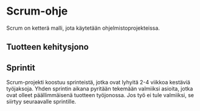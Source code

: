 # Scrum-ohje

Scrum on ketterä malli, jota käytetään ohjelmistoprojekteissa. 

## Tuotteen kehitysjono



## Sprintit

Scrum-projekti koostuu sprinteistä, jotka ovat lyhyitä 2-4 viikkoa kestäviä työjaksoja. 
Yhden sprintin aikana pyritään tekemään valmiiksi asioita, jotka ovat olleet päällimmäisenä tuotteen työjonossa.
Jos työ ei tule valmiiksi, se siirtyy seuraavalle sprintille.